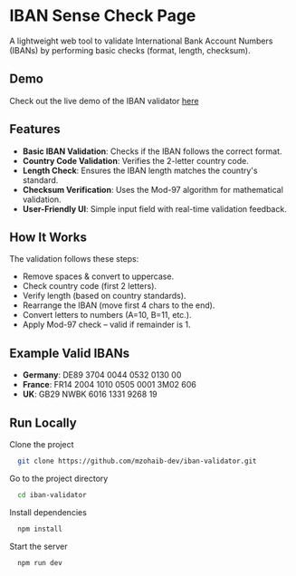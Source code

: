 # IBAN Sense Check Page

A lightweight web tool to validate International Bank Account Numbers (IBANs) by performing basic checks (format, length, checksum).

## Demo

Check out the live demo of the IBAN validator [here](https://iban-validator.netlify.app/)

## Features

- **Basic IBAN Validation**: Checks if the IBAN follows the correct format.
- **Country Code Validation**: Verifies the 2-letter country code.
- **Length Check**: Ensures the IBAN length matches the country's standard.
- **Checksum Verification**: Uses the Mod-97 algorithm for mathematical validation.
- **User-Friendly UI**: Simple input field with real-time validation feedback.

## How It Works

The validation follows these steps:

- Remove spaces & convert to uppercase.
- Check country code (first 2 letters).
- Verify length (based on country standards).
- Rearrange the IBAN (move first 4 chars to the end).
- Convert letters to numbers (A=10, B=11, etc.).
- Apply Mod-97 check – valid if remainder is 1.

## Example Valid IBANs

- **Germany**: DE89 3704 0044 0532 0130 00
- **France**: FR14 2004 1010 0505 0001 3M02 606
- **UK**: GB29 NWBK 6016 1331 9268 19

## Run Locally

Clone the project

```bash
  git clone https://github.com/mzohaib-dev/iban-validator.git
```

Go to the project directory

```bash
  cd iban-validator
```

Install dependencies

```bash
  npm install
```

Start the server

```bash
  npm run dev
```
